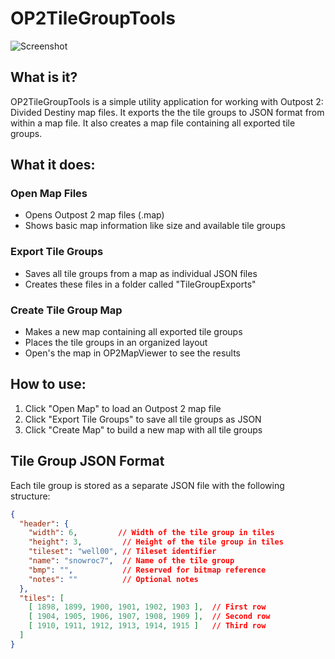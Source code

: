 # OP2TileGroupTools

![Screenshot](https://images.outpostuniverse.org/OP2TileGroupTools.png)

## What is it?
OP2TileGroupTools is a simple utility application for working with Outpost 2: Divided Destiny map files. It exports the the tile groups to JSON format from within a map file. It also creates a map file containing all exported tile groups.

## What it does:

### Open Map Files
- Opens Outpost 2 map files (.map)
- Shows basic map information like size and available tile groups

### Export Tile Groups
- Saves all tile groups from a map as individual JSON files
- Creates these files in a folder called "TileGroupExports"

### Create Tile Group Map
- Makes a new map containing all exported tile groups
- Places the tile groups in an organized layout
- Open's the map in OP2MapViewer to see the results

## How to use:
1. Click "Open Map" to load an Outpost 2 map file
2. Click "Export Tile Groups" to save all tile groups as JSON
3. Click "Create Map" to build a new map with all tile groups

## Tile Group JSON Format

Each tile group is stored as a separate JSON file with the following structure:

```json
{
  "header": {
    "width": 6,         // Width of the tile group in tiles
    "height": 3,         // Height of the tile group in tiles
    "tileset": "well00", // Tileset identifier
    "name": "snowroc7",  // Name of the tile group
    "bmp": "",           // Reserved for bitmap reference
    "notes": ""          // Optional notes
  },
  "tiles": [
    [ 1898, 1899, 1900, 1901, 1902, 1903 ],  // First row
    [ 1904, 1905, 1906, 1907, 1908, 1909 ],  // Second row
    [ 1910, 1911, 1912, 1913, 1914, 1915 ]   // Third row
  ]
}
```
